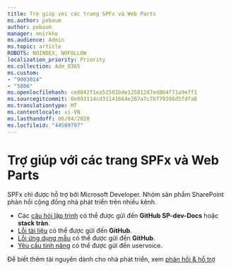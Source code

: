 ```yaml
---
title: Trợ giúp với các trang SPFx và Web Parts
ms.author: pebaum
author: pebaum
manager: mnirkhe
ms.audience: Admin
ms.topic: article
ROBOTS: NOINDEX, NOFOLLOW
localization_priority: Priority
ms.collection: Adm_O365
ms.custom:
- "9003014"
- "5806"
ms.openlocfilehash: ce8842f1ea52501bde125812d7ed864f71a9e7f1
ms.sourcegitcommit: 8e093114cd31141664e267a7c7b779398d5fdfa8
ms.translationtype: MT
ms.contentlocale: vi-VN
ms.lasthandoff: 06/04/2020
ms.locfileid: "44569797"
---
```

# <a name="help-with-spfx-pages-and-web-parts"></a>Trợ giúp với các trang SPFx và Web Parts

SPFx chỉ được hỗ trợ bởi Microsoft Developer. Nhóm sản phẩm SharePoint phản hồi cộng đồng nhà phát triển trên nhiều kênh.

- Các [câu hỏi lập trình](https://docs.microsoft.com/sharepoint/dev/support-feedback#programming-questions) có thể được gửi đến **GitHub SP-dev-Docs** hoặc **stack tràn**.
- [Lỗi tài liệu](https://docs.microsoft.com/sharepoint/dev/support-feedback#documentation-bugs) có thể được gửi đến **GitHub**.
- [Lỗi ứng dụng mẫu](https://docs.microsoft.com/sharepoint/dev/support-feedback#sample-application-bugs) có thể được gửi đến **GitHub**.
- [Yêu cầu tính năng](https://docs.microsoft.com/sharepoint/dev/support-feedback#feature-requests) có thể được gửi đến uservoice.

Để biết thêm tài nguyên dành cho nhà phát triển, xem [phản hồi & hỗ trợ](https://docs.microsoft.com/sharepoint/dev/support-feedback)